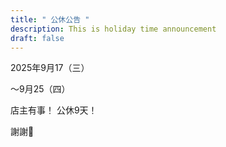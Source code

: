 ```yaml
---
title: " 公休公告 "
description: This is holiday time announcement
draft: false
---
```

2025年9月17（三）

～9月25（四）

店主有事！
公休9天！

謝謝🙏